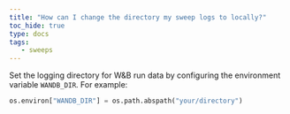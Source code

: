 ```yaml
---
title: "How can I change the directory my sweep logs to locally?"
toc_hide: true
type: docs
tags:
   - sweeps
---
```

Set the logging directory for W&B run data by configuring the environment variable `WANDB_DIR`. For example:

```python
os.environ["WANDB_DIR"] = os.path.abspath("your/directory")
```